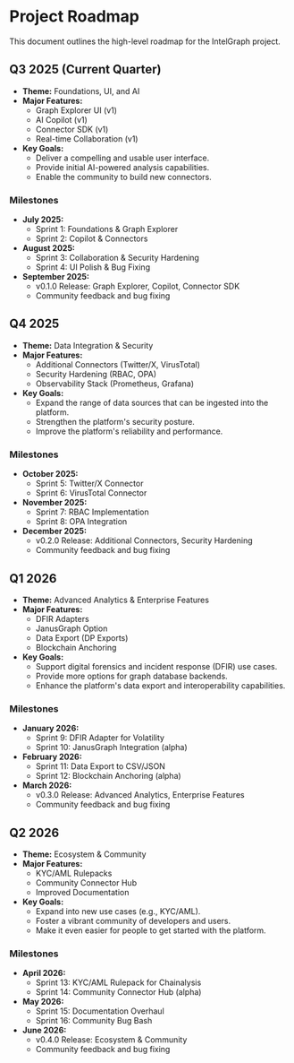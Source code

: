 # Project Roadmap

This document outlines the high-level roadmap for the IntelGraph project.

## Q3 2025 (Current Quarter)

- **Theme:** Foundations, UI, and AI
- **Major Features:**
  - Graph Explorer UI (v1)
  - AI Copilot (v1)
  - Connector SDK (v1)
  - Real-time Collaboration (v1)
- **Key Goals:**
  - Deliver a compelling and usable user interface.
  - Provide initial AI-powered analysis capabilities.
  - Enable the community to build new connectors.

### Milestones

- **July 2025:**
  - Sprint 1: Foundations & Graph Explorer
  - Sprint 2: Copilot & Connectors
- **August 2025:**
  - Sprint 3: Collaboration & Security Hardening
  - Sprint 4: UI Polish & Bug Fixing
- **September 2025:**
  - v0.1.0 Release: Graph Explorer, Copilot, Connector SDK
  - Community feedback and bug fixing

## Q4 2025

- **Theme:** Data Integration & Security
- **Major Features:**
  - Additional Connectors (Twitter/X, VirusTotal)
  - Security Hardening (RBAC, OPA)
  - Observability Stack (Prometheus, Grafana)
- **Key Goals:**
  - Expand the range of data sources that can be ingested into the platform.
  - Strengthen the platform's security posture.
  - Improve the platform's reliability and performance.

### Milestones

- **October 2025:**
  - Sprint 5: Twitter/X Connector
  - Sprint 6: VirusTotal Connector
- **November 2025:**
  - Sprint 7: RBAC Implementation
  - Sprint 8: OPA Integration
- **December 2025:**
  - v0.2.0 Release: Additional Connectors, Security Hardening
  - Community feedback and bug fixing

## Q1 2026

- **Theme:** Advanced Analytics & Enterprise Features
- **Major Features:**
  - DFIR Adapters
  - JanusGraph Option
  - Data Export (DP Exports)
  - Blockchain Anchoring
- **Key Goals:**
  - Support digital forensics and incident response (DFIR) use cases.
  - Provide more options for graph database backends.
  - Enhance the platform's data export and interoperability capabilities.

### Milestones

- **January 2026:**
  - Sprint 9: DFIR Adapter for Volatility
  - Sprint 10: JanusGraph Integration (alpha)
- **February 2026:**
  - Sprint 11: Data Export to CSV/JSON
  - Sprint 12: Blockchain Anchoring (alpha)
- **March 2026:**
  - v0.3.0 Release: Advanced Analytics, Enterprise Features
  - Community feedback and bug fixing

## Q2 2026

- **Theme:** Ecosystem & Community
- **Major Features:**
  - KYC/AML Rulepacks
  - Community Connector Hub
  - Improved Documentation
- **Key Goals:**
  - Expand into new use cases (e.g., KYC/AML).
  - Foster a vibrant community of developers and users.
  - Make it even easier for people to get started with the platform.

### Milestones

- **April 2026:**
  - Sprint 13: KYC/AML Rulepack for Chainalysis
  - Sprint 14: Community Connector Hub (alpha)
- **May 2026:**
  - Sprint 15: Documentation Overhaul
  - Sprint 16: Community Bug Bash
- **June 2026:**
  - v0.4.0 Release: Ecosystem & Community
  - Community feedback and bug fixing
